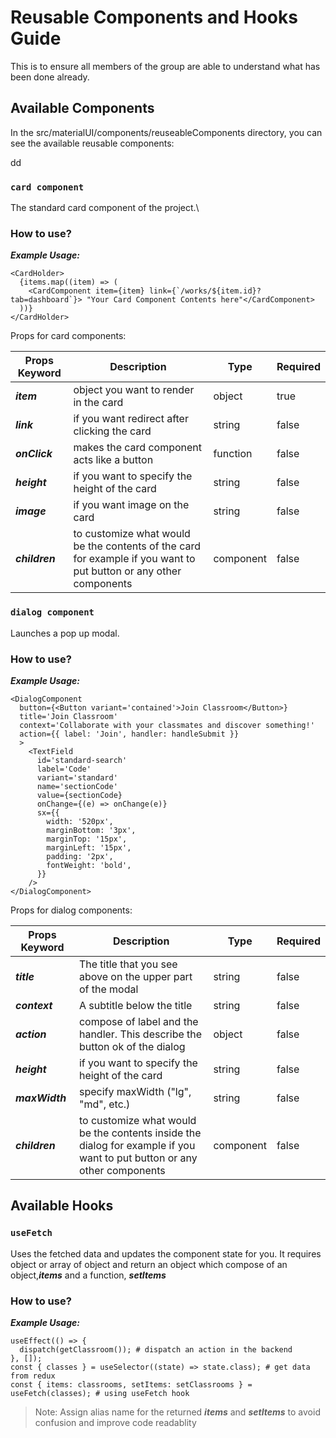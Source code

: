 # Reusable Components and Hooks Guide

This is to ensure all members of the group are able to understand what has been done already.

## Available Components

In the src/materialUI/components/reuseableComponents directory, you can see the available reusable components:

dd

### `card component`

The standard card component of the project.\

### How to use?

**_Example Usage:_**

```
<CardHolder>
  {items.map((item) => (
    <CardComponent item={item} link={`/works/${item.id}?tab=dashboard`}> "Your Card Component Contents here"</CardComponent>
  ))}
</CardHolder>
```

Props for card components:

| Props Keyword  | Description                                                                                                       | Type      | Required |
| -------------- | ----------------------------------------------------------------------------------------------------------------- | --------- | -------- |
| **_item_**     | object you want to render in the card                                                                             | object    | true     |
| **_link_**     | if you want redirect after clicking the card                                                                      | string    | false    |
| **_onClick_**  | makes the card component acts like a button                                                                       | function  | false    |
| **_height_**   | if you want to specify the height of the card                                                                     | string    | false    |
| **_image_**    | if you want image on the card                                                                                     | string    | false    |
| **_children_** | to customize what would be the contents of the card for example if you want to put button or any other components | component | false    |

### `dialog component`

Launches a pop up modal.

### How to use?

**_Example Usage:_**

```
<DialogComponent
  button={<Button variant='contained'>Join Classroom</Button>}
  title='Join Classroom'
  context='Collaborate with your classmates and discover something!'
  action={{ label: 'Join', handler: handleSubmit }}
  >
    <TextField
      id='standard-search'
      label='Code'
      variant='standard'
      name='sectionCode'
      value={sectionCode}
      onChange={(e) => onChange(e)}
      sx={{
        width: '520px',
        marginBottom: '3px',
        marginTop: '15px',
        marginLeft: '15px',
        padding: '2px',
        fontWeight: 'bold',
      }}
    />
</DialogComponent>
```

Props for dialog components:

| Props Keyword  | Description                                                                                                             | Type      | Required |
| -------------- | ----------------------------------------------------------------------------------------------------------------------- | --------- | -------- |
| **_title_**    | The title that you see above on the upper part of the modal                                                             | string    | false    |
| **_context_**  | A subtitle below the title                                                                                              | string    | false    |
| **_action_**   | compose of label and the handler. This describe the button ok of the dialog                                             | object    | false    |
| **_height_**   | if you want to specify the height of the card                                                                           | string    | false    |
| **_maxWidth_** | specify maxWidth ("lg", "md", etc.)                                                                                     | string    | false    |
| **_children_** | to customize what would be the contents inside the dialog for example if you want to put button or any other components | component | false    |

## Available Hooks

### `useFetch`

Uses the fetched data and updates the component state for you. It requires object or array of object and return an object which compose of an object,**_items_** and a function, **_setItems_**

### How to use?

**_Example Usage:_**

```
useEffect(() => {
  dispatch(getClassroom()); # dispatch an action in the backend
}, []);
const { classes } = useSelector((state) => state.class); # get data from redux
const { items: classrooms, setItems: setClassrooms } = useFetch(classes); # using useFetch hook
```

> Note: Assign alias name for the returned **_items_** and **_setItems_** to avoid confusion and improve code readablity
